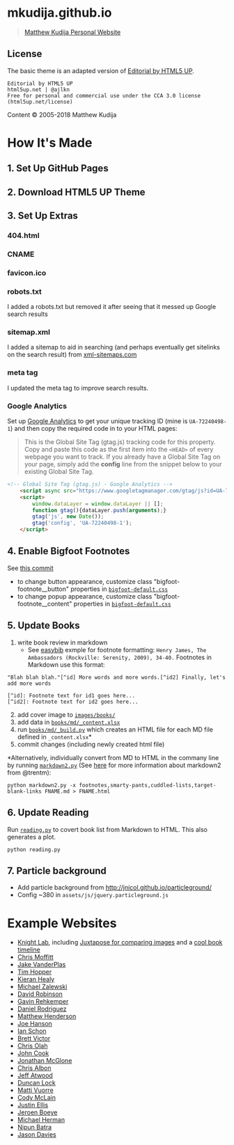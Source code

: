 # mkudija.github.io
> [Matthew Kudija Personal Website](http://matthewkudija.com/)

## License
The basic theme is an adapted version of [Editorial by HTML5 UP](https://html5up.net/editorial).

```
Editorial by HTML5 UP
html5up.net | @ajlkn
Free for personal and commercial use under the CCA 3.0 license (html5up.net/license)
```

Content © 2005-2018 Matthew Kudija

# How It's Made

## 1. Set Up GitHub Pages

## 2. Download HTML5 UP Theme

## 3. Set Up Extras
### 404.html
### CNAME
### favicon.ico
### robots.txt
I added a robots.txt but removed it after seeing that it messed up Google search results
### sitemap.xml
I added a sitemap to aid in searching (and perhaps eventually get sitelinks on the search result) from [xml-sitemaps.com](https://www.xml-sitemaps.com)
### meta tag
I updated the meta tag to improve search results.
### Google Analytics
Set up [Google Analytics](https://analytics.google.com/analytics/web/) to get your unique tracking ID (mine is `UA-72240498-1`) and then copy the required code in to your HTML pages:

> This is the Global Site Tag (gtag.js) tracking code for this property. Copy and paste this code as the first item into the `<HEAD>` of every webpage you want to track. If you already have a Global Site Tag on your page, simply add the **config** line from the snippet below to your existing Global Site Tag.

```html
<!-- Global Site Tag (gtag.js) - Google Analytics -->
	<script async src="https://www.googletagmanager.com/gtag/js?id=UA-72240498-1"></script>
	<script>
		window.dataLayer = window.dataLayer || [];
		function gtag(){dataLayer.push(arguments);}
		gtag('js', new Date());
		gtag('config', 'UA-72240498-1');
	</script>
```


## 4. Enable Bigfoot Footnotes
See [this commit](https://github.com/mkudija/mkudija.github.io/commit/8f6ed3f882466ee92a2aa00a8afec854b9b390ec)
- to change button appearance, customize class "bigfoot-footnote__button" properties in [`bigfoot-default.css`](assets/css/bigfoot-default.css)
- to change popup appearance, customize class "bigfoot-footnote__content" properties in [`bigfoot-default.css`](assets/css/bigfoot-default.css)


## 5. Update Books
1. write book review in markdown
	* See [easybib](http://www.easybib.com/guides/citation-guides/chicago-turabian/footnotes/) exmple for footnote formatting: `Henry James, The Ambassadors (Rockville: Serenity, 2009), 34-40.` Footnotes in Markdown use this format:
```
"Blah blah blah."[^id] More words and more words.[^id2] Finally, let's add more words

[^id]: Footnote text for id1 goes here...
[^id2]: Footnote text for id2 goes here...
```

2. add cover image to [`images/books/`](images/books/)
3. add data in [`books/md/_content.xlsx`](books/md/_content.xlsx)
4. run [`books/md/_build.py`](books/md/_build.py) which creates an HTML file for each MD file defined in `_content.xlsx`\*
5. commit changes (including newly created html file)

\*Alternatively, individually convert from MD to HTML in the commany line by running [`markdown2.py`](/book-reviews/md/markdown2.py) (See [here](https://github.com/trentm/python-markdown2) for more information about markdown2 from @trentm):

```
python markdown2.py -x footnotes,smarty-pants,cuddled-lists,target-blank-links FNAME.md > FNAME.html
```


## 6. Update Reading
Run [`reading.py`](/reading/reading.py) to covert book list from Markdown to HTML. This also generates a plot.

```
python reading.py
```


## 7. Particle background
- Add particle background from http://jnicol.github.io/particleground/
- Config ~380 in `assets/js/jquery.particleground.js`


<h1 id="examples">Example Websites</h1>

- [Knight Lab](https://knightlab.northwestern.edu/), including [Juxtapose for comparing images](https://juxtapose.knightlab.com/) and a [cool book timeline](https://cdn.knightlab.com/libs/timeline3/latest/embed/index.html?source=1wNbJv1Zf4Oichj3-dEQXE_lXVCwuYQjaoyU1gGQQqk4&font=Default&lang=en&start_at_end=true&initial_zoom=2&height=650)
- [Chris Moffitt](http://pbpython.com/)
- [Jake VanderPlas](http://jakevdp.github.io/)
- [Tim Hopper](https://tdhopper.com/)
- [Kieran Healy](https://kieranhealy.org/resources/)
- [Michael Zalewski](http://lcamtuf.coredump.cx/table/)
- [David Robinson](http://varianceexplained.org/r/start-blog/)
- [Gavin Rehkemper](https://gavinr.com/about-gavin-rehkemper/)
- [Daniel Rodriguez](danielfrg.com)
- [Matthew Henderson](http://www.matthen.com/)
- [Joe Hanson](https://www.itsokaytobesmart.com/)
- [Ian Schon](http://ianschon.com/)
- [Brett Victor](http://worrydream.com/)
- [Chris Olah](http://colah.github.io/)
- [John Cook](https://www.johndcook.com/blog/)
- [Jonathan McGlone](http://jmcglone.com/about/)
- [Chris Albon](https://chrisalbon.com/)
- [Jeff Atwood](https://blog.codinghorror.com/about-me/)
- [Duncan Lock](http://duncanlock.net/pages/duncan-locks-resume.html)
- [Matti Vuorre](https://vuorre.netlify.com/)
- [Cody McLain](https://www.codymclain.com/photography/)
- [Justin Ellis](https://jellis18.github.io/)
- [Jeroen Boeye](https://www.jeroenboeye.com/about/)
- [Michael Herman](http://mherman.org/about)
- [Nipun Batra](https://nipunbatra.github.io/blog/2017/Jupyter-powered-blog.html)
- [Jason Davies](https://www.jasondavies.com/)










